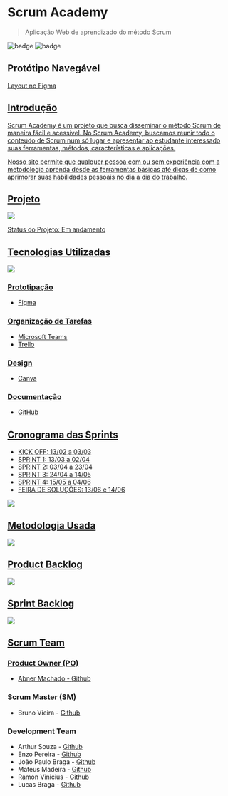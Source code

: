 # Scrum Academy
> Aplicação Web de aprendizado do método Scrum

![badge](https://img.shields.io/github/license/ColossusAPI/ScrumAcademy)
![badge](https://img.shields.io/github/last-commit/ColossusAPI/ScrumAcademy)

## Protótipo Navegável
<a href='https://www.figma.com/proto/ewL2jXtv7lNXuCTD0vVmnC/Scrum-Academy?node-id=284-145&scaling=min-zoom&page-id=0%3A1&starting-point-node-id=60%3A122' > Layout no Figma

## Introdução
Scrum Academy é um projeto que busca disseminar o método Scrum de maneira fácil e acessível. No Scrum Academy, buscamos reunir todo o conteúdo de Scrum num só lugar e apresentar ao estudante interessado suas ferramentas, métodos, características e aplicações.

Nosso site permite que qualquer pessoa com ou sem experiência com a metodologia aprenda desde as ferramentas básicas até dicas de como aprimorar suas habilidades pessoais no dia a dia do trabalho.

## Projeto
<img src="/API imagens/objetivo.png">

Status do Projeto: Em andamento <br>

## Tecnologias Utilizadas

<img src="/API imagens/tecnologias.png">

### Prototipação
* Figma
### Organização de Tarefas
* Microsoft Teams
* Trello
### Design 
* Canva
### Documentação
* GitHub

## Cronograma das Sprints
- KICK OFF: 13/02 a 03/03
- SPRINT 1: 13/03 a 02/04
- SPRINT 2: 03/04 a 23/04
- SPRINT 3: 24/04 a 14/05
- SPRINT 4: 15/05 a 04/06
- FEIRA DE SOLUÇÕES: 13/06 e 14/06

<img src="/API imagens/cronograma.png">

## Metodologia Usada
<img src="/API imagens/metodologia.png">

## Product Backlog
<img src="/API imagens/backlog.png">

## Sprint Backlog
<img src="/API imagens/sprintbacklog.png">


## Scrum Team
### Product Owner (PO)
* Abner Machado - [Github](https://github.com/abner-machado)
### Scrum Master (SM)
* Bruno Vieira - [Github](https://github.com/BrunoVieira30)
### Development Team
* Arthur Souza - [Github](https://github.com/Meowo2)
* Enzo Pereira - [Github](https://github.com/Enzopereira01)
* João Paulo Braga - [Github](https://github.com/jpbragac)
* Mateus Madeira - [Github](https://github.com/mafemad)
* Ramon Vinicius - [Github](https://github.com/RamonVSL)
* Lucas Braga - [Github](https://github.com/lucasteixeirabraga)
